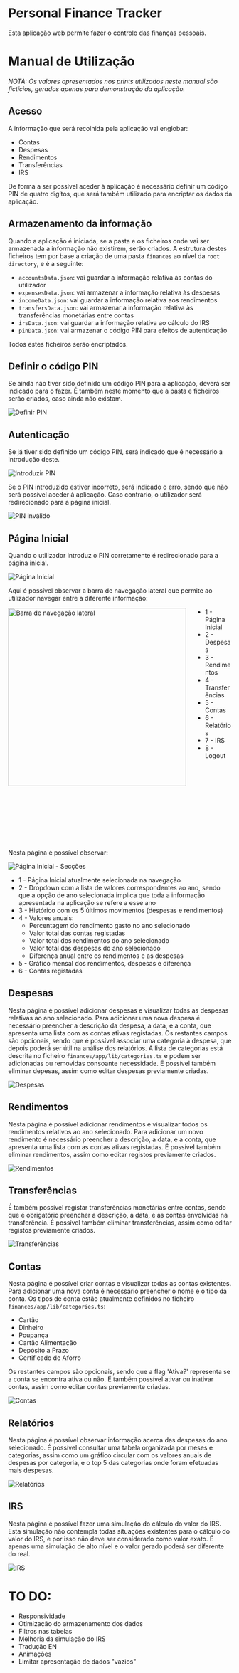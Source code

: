 # Personal Finance Tracker

Esta aplicação web permite fazer o controlo das finanças pessoais.

# Manual de Utilização

<i>NOTA: Os valores apresentados nos prints utilizados neste manual são fictícios, gerados apenas para demonstração da aplicação.</i>

## Acesso
A informação que será recolhida pela aplicação vai englobar:
* Contas
* Despesas
* Rendimentos
* Transferências
* IRS

De forma a ser possível aceder à aplicação é necessário definir um código PIN de quatro digítos, que será também utilizado para encriptar os dados da aplicação. 

## Armazenamento da informação
Quando a aplicação é iniciada, se a pasta e os ficheiros onde vai ser armazenada a informação não existirem, serão criados.
A estrutura destes ficheiros tem por base a criação de uma pasta `finances` ao nível da `root directory`, e é a seguinte:
* `accountsData.json`: vai guardar a informação relativa às contas do utilizador
* `expensesData.json`: vai armazenar a informação relativa às despesas
* `incomeData.json`: vai guardar a informação relativa aos rendimentos
* `transfersData.json`: vai armazenar a informação relativa às transferências monetárias entre contas
* `irsData.json`: vai guardar a informação relativa ao cálculo do IRS
* `pinData.json`: vai armazenar o código PIN para efeitos de autenticação

Todos estes ficheiros serão encriptados.

## Definir o código PIN
Se ainda não tiver sido definido um código PIN para a aplicação, deverá ser indicado para o fazer. É também neste momento que a pasta e ficheiros serão criados, caso ainda não existam.

![Definir PIN](prints/define_pin.png)

## Autenticação
Se já tiver sido definido um código PIN, será indicado que é necessário a introdução deste.

![Introduzir PIN](prints/insert_pin.png)

Se o PIN introduzido estiver incorreto, será indicado o erro, sendo que não será possível aceder à aplicação. Caso contrário, o utilizador será redirecionado para a página inicial.

![PIN inválido](prints/error_pin.png)

## Página Inicial

Quando o utilizador introduz o PIN corretamente é redirecionado para a página inicial.

![Página Inicial](prints/dashboard.png)

Aqui é possível observar a barra de navegação lateral que permite ao utilizador navegar entre a diferente informação:

<img align="left" style="padding-right: 40px; padding-bottom: 15px;" alt="Barra de navegação lateral"  height="400" src="prints/sidebar.jpeg">

* 1 - Página Inicial
* 2 - Despesas
* 3 - Rendimentos
* 4 - Transferências
* 5 - Contas
* 6 - Relatórios
* 7 - IRS
* 8 - Logout  

<br><br><br><br><br><br><br><br><br><br><br>
Nesta página é possível observar:

![Página Inicial - Secções](prints/dashboard_sections.png)

* 1 - Página Inicial atualmente selecionada na navegação
* 2 - Dropdown com a lista de valores correspondentes ao ano, sendo que a opção de ano selecionada implica que toda a informação apresentada na aplicação se refere a esse ano
* 3 - Histórico com os 5 últimos movimentos (despesas e rendimentos)
* 4 - Valores anuais:
    * Percentagem do rendimento gasto no ano selecionado
    * Valor total das contas registadas
    * Valor total dos rendimentos do ano selecionado
    * Valor total das despesas do ano selecionado
    * Diferença anual entre os rendimentos e as despesas
* 5 - Gráfico mensal dos rendimentos, despesas e diferença
* 6 - Contas registadas

## Despesas

Nesta página é possível adicionar despesas e visualizar todas as despesas relativas ao ano selecionado. Para adicionar uma nova despesa é necessário preencher a descrição da despesa, a data, e a conta, que apresenta uma lista com as contas ativas registadas. Os restantes campos são opcionais, sendo que é possível associar uma categoria à despesa, que depois poderá ser útil na análise dos relatórios. A lista de categorias está descrita no ficheiro `finances/app/lib/categories.ts` e podem ser adicionadas ou removidas consoante necessidade. É possível também eliminar depesas, assim como editar despesas previamente criadas.

![Despesas](prints/expenses.png)

## Rendimentos

Nesta página é possível adicionar rendimentos e visualizar todos os rendimentos relativos ao ano selecionado. Para adicionar um novo rendimento é necessário preencher a descrição, a data, e a conta, que apresenta uma lista com as contas ativas registadas. É possível também eliminar rendimentos, assim como editar registos previamente criados.

![Rendimentos](prints/income.png)

## Transferências

É também possível registar transferências monetárias entre contas, sendo que é obrigatório preencher a descrição, a data, e as contas envolvidas na transferência. É possível também eliminar transferências, assim como editar registos previamente criados.

![Transferências](prints/transfers.png)

## Contas

Nesta página é possível criar contas e visualizar todas as contas existentes. Para adicionar uma nova conta é necessário preencher o nome e o tipo da conta. Os tipos de conta estão atualmente definidos no ficheiro `finances/app/lib/categories.ts`:

* Cartão
* Dinheiro
* Poupança
* Cartão Alimentação
* Depósito a Prazo
* Certificado de Aforro

Os restantes campos são opcionais, sendo que a flag 'Ativa?' representa se a conta se encontra ativa ou não. É também possível ativar ou inativar contas, assim como editar contas previamente criadas.

![Contas](prints/accounts.png)

## Relatórios

Nesta página é possível observar informação acerca das despesas do ano selecionado. É possível consultar uma tabela organizada por meses e categorias, assim como um gráfico circular com os valores anuais de despesas por categoria, e o top 5 das categorias onde foram efetuadas mais despesas.

![Relatórios](prints/reports.png)

## IRS

Nesta página é possível fazer uma simulaçáo do cálculo do valor do IRS. Esta simulação não contempla todas situações existentes para o cálculo do valor do IRS, e por isso não deve ser considerado como valor exato. É apenas uma simulação de alto nível e o valor gerado poderá ser diferente do real.

![IRS](prints/irs.png)

# TO DO:
* Responsividade
* Otimização do armazenamento dos dados
* Filtros nas tabelas
* Melhoria da simulação do IRS
* Tradução EN
* Animações
* Limitar apresentação de dados "vazios"